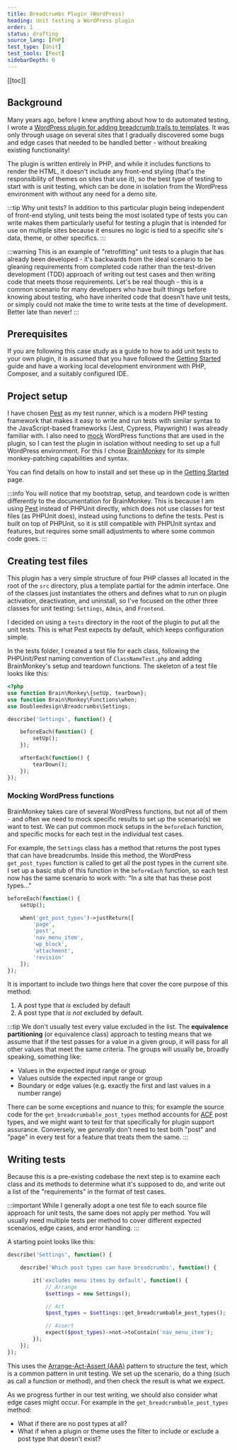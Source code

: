 ```yaml
---
title: Breadcrumbs Plugin (WordPress)
heading: Unit testing a WordPress plugin
order: 1
status: drafting
source_lang: [PHP]
test_type: [Unit]
test_tools: [Pest]
sidebarDepth: 0
---
```


[[toc]]

## Background

Many years ago, before I knew anything about how to do automated testing, I wrote a [WordPress plugin for adding breadcrumb trails to templates](https://github.com/doubleedesign/doublee-breadcrumbs). It was only through usage on several sites that I gradually discovered some bugs and edge cases that needed to be handled better - without breaking existing functionality!

The plugin is written entirely in PHP, and while it includes functions to render the HTML, it doesn't include any front-end styling (that's the responsibility of themes on sites that use it), so the best type of testing to start with is unit testing, which can be done in isolation from the WordPress environment with without any need for a demo site.

:::tip Why unit tests?
In addition to this particular plugin being independent of front-end styling, unit tests being the most isolated type of tests you can write makes them particularly useful for testing a plugin that is intended for use on multiple sites because it ensures no logic is tied to a specific site's data, theme, or other specifics.
:::

:::warning
This is an example of "retrofitting" unit tests to a plugin that has already been developed - it's backwards from the ideal scenario to be gleaning requirements from completed code rather than the test-driven development (TDD) approach of writing out test cases and then writing code that meets those requirements. Let's be real though - this is a  common scenario for many developers who have built things before knowing about testing, who have inherited code that doesn't have unit tests, or simply could not make the time to write tests at the time of development. Better late than never!
:::


## Prerequisites

If you are following this case study as a guide to how to add unit tests to your own plugin, it is assumed that you have followed the [Getting Started](../setup.md) guide and have a working local development environment with PHP, Composer, and a suitably configured IDE.

## Project setup

I have chosen [Pest](https://pestphp.com/) as my test runner, which is a modern PHP testing framework that makes it easy to write and run tests with similar syntax to the JavaScript-based frameworks (Jest, Cypress, Playwright) I was already familiar with. I also need to [mock](../concepts/mocking.md) WordPress functions that are used in the plugin, so I can test the plugin in isolation without needing to set up a full WordPress environment. For this I chose [BrainMonkey](https://giuseppe-mazzapica.gitbook.io/brain-monkey) for its simple monkey-patching capabilities and syntax.

You can find details on how to install and set these up in the [Getting Started](../setup.md) page.

:::info
You will notice that my bootstrap, setup, and teardown code is written differently to the documentation for BrainMonkey. This is because I am using [Pest](https://pestphp.com) instead of PHPUnit directly, which does not use classes for test files (as PHPUnit does), instead using functions to define the tests. Pest is built on top of PHPUnit, so it is still compatible with PHPUnit syntax and features, but requires some small adjustments to where some common code goes.
:::


## Creating test files

This plugin has a very simple structure of four PHP classes all located in the root of the `src` directory, plus a template partial for the admin interface. One of the classes just instantiates the others and defines what to run on plugin activation, deactivation, and uninstall, so I've focused on the other three classes for unit testing: `Settings`, `Admin`, and `Frontend`.

I decided on using a `tests` directory in the root of the plugin to put all the unit tests. This is what Pest expects by default, which keeps configuration simple.

In the tests folder, I created a test file for each class, following the PHPUnit/Pest naming convention of `ClassNameTest.php` and adding BrainMonkey's setup and teardown functions. The skeleton of a test file looks like this:

```php
<?php
use function Brain\Monkey\{setUp, tearDown};
use function Brain\Monkey\Functions\when;
use Doubleedesign\Breadcrumbs\Settings;

describe('Settings', function() {

	beforeEach(function() {
		setUp();
	});

	afterEach(function() {
		tearDown();
	});
});
```

### Mocking WordPress functions

BrainMonkey takes care of several WordPress functions, but not all of them - and often we need to mock specific results to set up the scenario(s) we want to test. We can put common mock setups in the `beforeEach` function, and specific mocks for each test in the individual test cases.

For example, the `Settings` class has a method that returns the post types that can have breadcrumbs. Inside this method, the WordPress `get_post_types` function is called to get all the post types in the current site. I set up a basic stub of this function in the `beforeEach` function, so each test now has the same scenario to work with: "In a site that has these post types..."

```php
beforeEach(function() {
    setUp();

    when('get_post_types')->justReturn([
        'page',
        'post',
        'nav_menu_item',
        'wp_block',
        'attachment',
        'revision'
    ]);
});
```

It is important to include two things here that cover the core purpose of this method:
1. A post type that _is_ excluded by default
2. A post type that _is not_ excluded by default.

:::tip
We don't usually test every value excluded in the list. The **equivalence partitioning** (or equivalence class) approach to testing means that we assume that if the test passes for a value in a given group, it will pass for all other values that meet the same criteria. The groups will usually be, broadly speaking, something like:
- Values in the expected input range or group
- Values outside the expected input range or group
- Boundary or edge values (e.g. exactly the first and last values in a number range)

There can be some exceptions and nuance to this; for example the source code for the `get_breadcrumbable_post_types` method accounts for [ACF](https://www.advancedcustomfields.com/) post types, and we might want to test for that specifically for plugin support assurance. Conversely, we _generally_ don't need to test both "post" and "page" in every test for a feature that treats them the same.
:::


## Writing tests

Because this is a pre-existing codebase the next step is to examine each class and its methods to determine what it's supposed to do, and write out a list of the "requirements" in the format of test cases. 

:::important 
While I generally adopt a one test file to each source file approach for unit tests, the same does not apply per method. You will usually need multiple tests per method to cover different expected scenarios, edge cases, and error handling.
:::

A starting point looks like this:

```php
describe('Settings', function() {

	describe('Which post types can have breadcrumbs', function() {

		it('excludes menu items by default', function() {
		    // Arrange
			$settings = new Settings();

            // Act
			$post_types = $settings::get_breadcrumbable_post_types();

            // Assert
			expect($post_types)->not->toContain('nav_menu_item');
		});
	});
});
```

This uses the [Arrange-Act-Assert (AAA)](../concepts/patterns.md) pattern to structure the test, which is a common pattern in unit testing. We set up the scenario, do a thing (such as call a function or method), and then check the result is what we expect.

As we progress further in our test writing, we should also consider what edge cases might occur. For example in the `get_breadcrumbable_post_types` method:
- What if there are no post types at all?
- What if when a plugin or theme uses the filter to include or exclude a post type that doesn't exist?